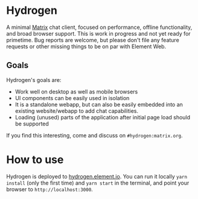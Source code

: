 # Hydrogen

A minimal [Matrix](https://matrix.org/) chat client, focused on performance, offline functionality, and broad browser support. This is work in progress and not yet ready for primetime. Bug reports are welcome, but please don't file any feature requests or other missing things to be on par with Element Web.

## Goals

Hydrogen's goals are:
 - Work well on desktop as well as mobile browsers
 - UI components can be easily used in isolation
 - It is a standalone webapp, but can also be easily embedded into an existing website/webapp to add chat capabilities.
 - Loading (unused) parts of the application after initial page load should be supported

If you find this interesting, come and discuss on `#hydrogen:matrix.org`.

# How to use

Hydrogen is deployed to [hydrogen.element.io](https://hydrogen.element.io). You can run it locally `yarn install` (only the first time) and `yarn start` in the terminal, and point your browser to `http://localhost:3000`.
